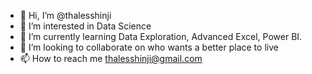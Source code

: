 - 👋 Hi, I’m @thalesshinji
- 👀 I’m interested in Data Science
- 🌱 I’m currently learning Data Exploration, Advanced Excel, Power BI.
- 💞️ I’m looking to collaborate on who wants a better place to live
- 📫 How to reach me thalesshinji@gmail.com

<!---
thalesshinji/thalesshinji is a ✨ special ✨ repository because its `README.md` (this file) appears on your GitHub profile.
You can click the Preview link to take a look at your changes.
--->
